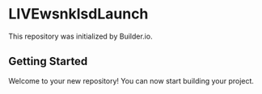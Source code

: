 # LIVEwsnklsdLaunch

This repository was initialized by Builder.io.

## Getting Started

Welcome to your new repository! You can now start building your project.

